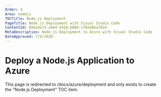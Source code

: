 ```yaml
---
Order: 4
Area: nodejs
TOCTitle: Node.js Deployment
PageTitle: Node.js Deployment with Visual Studio Code
ContentId: 856a4a73-a4b4-4418-b88d-1f65d0ba7824
MetaDescription: Node.js Deployment to Azure with Visual Studio Code
DateApproved: 7/9/2020
---
```

# Deploy a Node.js Application to Azure

This page is redirected to /docs/azure/deployment and only exists to create the "Node.js Deployment" TOC item.